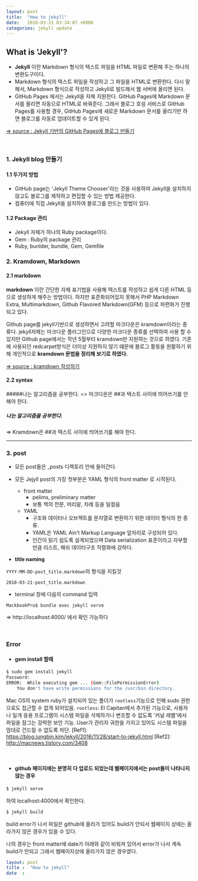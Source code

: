 ```yaml
---
layout: post
title:  "How to jekyll"
date:   2018-03-21 03:34:07 +0900
categories: jekyll update
---
```


What is 'Jekyll'?
---
- **Jekyll** 이란 Markdown 형식의 텍스트 파일을 HTML 파일로 변환해 주는 하나의 변환도구이다.
- Markdown 형식의 텍스트 파일을 작성하고 그 파일을 HTML로 변환한다. 다시 말해서, Markdown 형식으로 작성하고 Jekyll로 빌드해서 웹 서버에 올리면 된다.
- GitHub Pages 에서는 Jekyll을 자체 지원한다. GitHub Pages에 Markdown 문서를 올리면 자동으로 HTML로 바꿔준다. 그래서 블로그 호싕 서비스로 GitHub Pages를 사용할 경우, GitHub Pages에 새로운 Markdown 문서를 올리기만 하면 블로그를 자동로 업데이트할 수 있게 된다.


[=> source : Jekyll 기반의 GitHub Pages에 블로그 만들기 ](http://xho95.github.io/blog/github/jekyll/git/2016/01/11/Make-a-blog-with-Jekyll.html)


<br>

### 1. Jekyll blog 만들기

#### 1.1 두가지 방법
- GitHub page는 'Jekyll Theme Chooser'라는 것을 사용하여 Jekyll을 설치하지 않고도 블로그를 제작하고 편집할 수 있는 방법 제공한다.
- 컴퓨터에 직접 Jekyll을 설치하여 블로그를 만드는 방법이 있다.

#### 1.2 Package 관리
- Jekyll 자체가 하나의 Ruby package이다.
- Gem : Ruby의 package 관리
- Ruby, bunlder, bundle, Gem, Gemfile



### 2. Kramdown, Markdown

#### 2.1 markdown

**markdown** 이란 간단한 자체 표기법을 사용해 텍스트를 작성하고 쉽게 다른 HTML 등으로 생성하게 해주는 방법이다. 하지만 표준화되어있지 못해서 PHP Markdown Extra, Multimarkdown, Github Flavored Markdown(GFM) 등으로 파편화가 진행되고 있다.

Github page를 jekyll기반으로 생성하면서 고려할 마크다운은 kramdown이라는 종류다. jekyll자체는 마크다운 플러그인으로 다양한 마크다운 종류를 선택하여 사용 할 수 있지만 Github page에서는 작년 5월부터 kramdown만 지원하는 것으로 하였다. 기존에 사용되던 redcarpet방식은 더이상 지원하지 않기 떄문에 블로그 활동을 원활하기 위해 개인적으로 **kramdown 문법을 정리해 보기로 하였다.**

[=> source : kramdown 작성하기](http://gjchoi.github.io/env/Kramdown(%EB%A7%88%ED%81%AC%EB%8B%A4%EC%9A%B4)-%EC%82%AC%EC%9A%A9%EB%B2%95/#%EB%AC%B8%EB%8B%A8-%EB%AC%B8%EB%B2%95-paragraphs)
<br>

#### 2.2 syntax

#####나는 알고리즘을 공부한다.
=> 마크다운은 ##과 텍스트 사이에 띄어쓰기를 안해야 한다.
##### 나는 알고리즘을 공부한다.
=> Kramdown은 ##과 텍스트 사이에 띄어쓰기를 해야 한다.

---


### 3. post

- 모든 post들은 \_posts 디렉토리 안에 들어간다.

- 모든 Jejyll post의 가장 첫부분은 YAML 형식의 front matter 로 시작된다.
  - front matter
    - pelims, preliminary matter
    - 보통 책의 전문, 머리말, 차례 등을 일컬음
  - YAML
    - 구조화 데이터나 오브젝트를 문자열로 변환하기 위한 데이터 형식의 한 종류.
    - YAML은 YAML Ain't Markup Language 앞자리로 구성되어 있다.
    - 인간이 읽기 쉽도록 설계되었으며 Data serialization 표준이라고 자부할 만큼 리스트, 해쉬 데이터구조 직렬화에 강하다.

- **title naming**

``YYYY-MM-DD-post_title.markdown``의 형식을 지킬것

```
2018-03-21-post_title.markdown
```

- terminal 창에 다음의 command 입력

```
MackbookPro$ bundle exec jekyll serve
```
=> http://localhost:4000/ 에서 확인 가능하다

<br>


### Error

- #### gem install 할때

~~~ bash
$ sudo gem install jekyll
Password:
ERROR:  While executing gem ... (Gem::FilePermissionError)
    You don't have write permissions for the /usr/bin directory.
~~~
Mac OS의 system ruby가 설치되어 있는 폴더가 ``rootless``기능으로 인해 sudo 권한으로도 접근할 수 없게 되어있음.
``rootless``: El Capitan에서 추가된 기능으로, 사용자나 일개 응용 프로그램이 시스템 파일을 삭제하거나 변조할 수 없도록 '커널 레벨'에서 파일을 잠그는 강력한 보안 기능. User가 관리자 궈한을 가지고 있어도 시스템 파일을 맘대로 건드릴 수 없도록 차단.
[Ref1]: https://blog.jungbin.kim/jekyll/2016/11/28/start-to-jekyll.html
[Ref2]: http://macnews.tistory.com/3408

<br>

- #### github 페이지에는 분명히 다 업로드 되었는데 웹페이지에서는 post들이 나타나지 않는 경우

~~~ bash
$ jekyll serve
~~~
하여 localhost:4000에서 확인한다.

~~~ bash
$ jekyll build
~~~
build error가 나서 파일은 github에 올라가 있어도 build가 안되서 웹페이지 상에는 올라가지 않은 경우가 있을 수 있다.

나의 경우는 front matter에 date가 아래와 같이 비워져 있어서 error가 나서 계속 build가 안되고 그래서 웹페이지상에 올라가지 않은 경우였다.

~~~ YAML
layout: post
title :  "How to jekyll"
date  :
~~~

